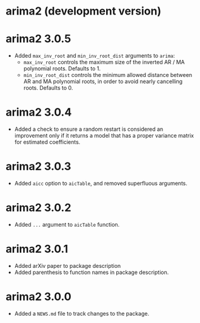 # arima2 (development version)

# arima2 3.0.5

* Added `max_inv_root` and `min_inv_root_dist` arguments to `arima`:
    * `max_inv_root` controls the maximum size of the inverted AR / MA polynomial roots. Defaults to 1. 
    * `min_inv_root_dist` controls the minimum allowed distance between AR and MA polynomial roots, in order to avoid nearly cancelling roots. Defaults to 0. 

# arima2 3.0.4

* Added a check to ensure a random restart is considered an improvement only if it returns a model that has a proper variance matrix for estimated coefficients. 

# arima2 3.0.3

* Added `aicc` option to `aicTable`, and removed superfluous arguments. 

# arima2 3.0.2

* Added `...` argument to `aicTable` function. 

# arima2 3.0.1

* Added arXiv paper to package description
* Added parenthesis to function names in package description. 

# arima2 3.0.0

* Added a `NEWS.md` file to track changes to the package.
